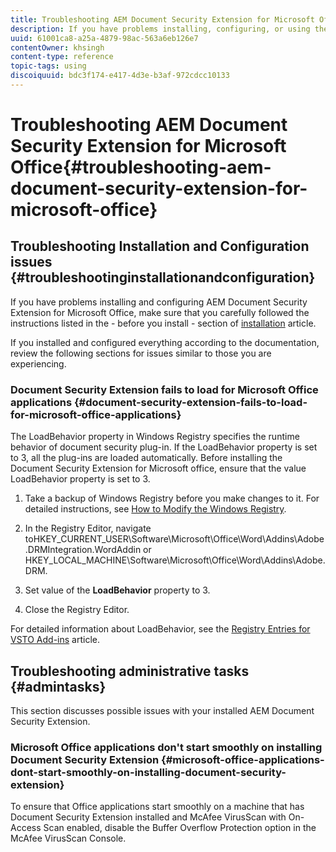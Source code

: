 ```yaml
---
title: Troubleshooting AEM Document Security Extension for Microsoft Office
description: If you have problems installing, configuring, or using the AEM Document Security Extension for Microsoft Office, follow the instructions listed in this document.
uuid: 61001ca8-a25a-4879-98ac-563a6eb126e7
contentOwner: khsingh
content-type: reference
topic-tags: using
discoiquuid: bdc3f174-e417-4d3e-b3af-972cdcc10133
---
```


# Troubleshooting AEM Document Security Extension for Microsoft Office{#troubleshooting-aem-document-security-extension-for-microsoft-office}

## Troubleshooting Installation and Configuration issues {#troubleshootinginstallationandconfiguration}

If you have problems installing and configuring AEM Document Security Extension for Microsoft Office, make sure that you carefully followed the instructions listed in the - before you install - section of [installation](installing-configuring-aemdsext.md) article.

If you installed and configured everything according to the documentation, review the following sections for issues similar to those you are experiencing.

### Document Security Extension fails to load for Microsoft Office applications {#document-security-extension-fails-to-load-for-microsoft-office-applications}

The LoadBehavior property in Windows Registry specifies the runtime behavior of document security plug-in. If the LoadBehavior property is set to 3, all the plug-ins are loaded automatically. Before installing the Document Security Extension for Microsoft office, ensure that the value LoadBehavior property is set to 3.

1. Take a backup of Windows Registry before you make changes to it. For detailed instructions, see [How to Modify the Windows Registry](https://support.microsoft.com/en-us/kb/136393).
1. In the Registry Editor, navigate toHKEY_CURRENT_USER\Software\Microsoft\Office\Word\Addins\Adobe.DRMIntegration.WordAddin or HKEY_LOCAL_MACHINE\Software\Microsoft\Office\Word\Addins\Adobe.DRM.
1. Set value of the **LoadBehavior** property to 3.

1. Close the Registry Editor.

For detailed information about LoadBehavior, see the [Registry Entries for VSTO Add-ins](https://msdn.microsoft.com/en-us/library/bb386106.aspx#LoadBehavior) article.

## Troubleshooting administrative tasks {#admintasks}

This section discusses possible issues with your installed AEM Document Security Extension.

### Microsoft Office applications don't start smoothly on installing Document Security Extension {#microsoft-office-applications-dont-start-smoothly-on-installing-document-security-extension}

To ensure that Office applications start smoothly on a machine that has Document Security Extension installed and McAfee VirusScan with On-Access Scan enabled, disable the Buffer Overflow Protection option in the McAfee VirusScan Console.

